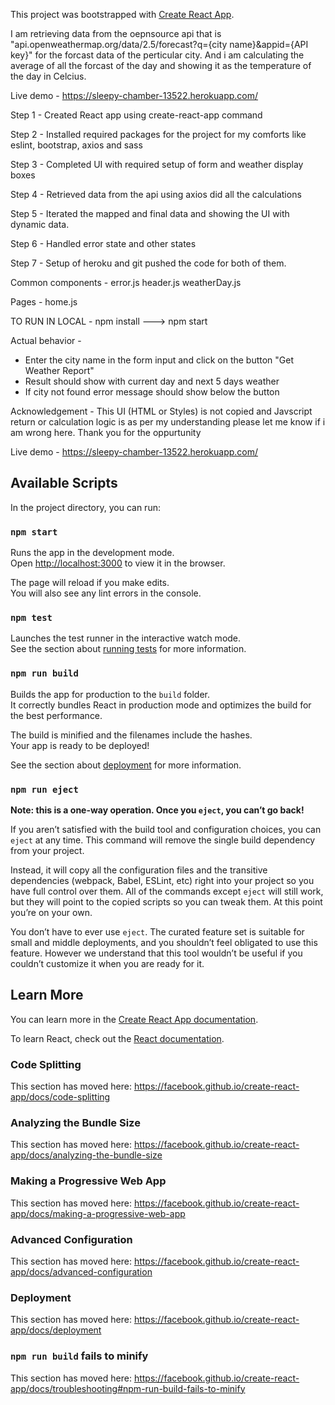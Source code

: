 This project was bootstrapped with [Create React App](https://github.com/facebook/create-react-app).

I am retrieving data from the oepnsource api that is  "api.openweathermap.org/data/2.5/forecast?q={city name}&appid={API key}" for the forcast data of the perticular city.
And i am calculating the average of all the forcast of the day and showing it as the temperature of the day in Celcius.

Live demo - https://sleepy-chamber-13522.herokuapp.com/


Step 1 -
Created React app using create-react-app command

Step 2 -
Installed required packages for the project for my comforts like eslint, bootstrap, axios and sass

Step 3 - 
Completed UI with required setup of form and weather display boxes

Step 4 -
Retrieved data from the api using axios did all the calculations 

Step 5 -
Iterated the mapped and final data and showing the UI with dynamic data.

Step 6 -
Handled error state and other states

Step 7 -
Setup of heroku and git pushed the code for both of them.

Common components -
error.js
header.js
weatherDay.js

Pages -
home.js

TO RUN IN LOCAL -
npm install ---> npm start

Actual behavior -
- Enter the city name in the form input and click on the button "Get Weather Report"
- Result should show with current day and next 5 days weather
- If city not found error message should show below the button

Acknowledgement -
This UI (HTML or Styles) is not copied and Javscript return or calculation logic is as per my understanding please let me know if i am wrong here.
Thank you for the oppurtunity

Live demo - https://sleepy-chamber-13522.herokuapp.com/

## Available Scripts

In the project directory, you can run:

### `npm start`

Runs the app in the development mode.<br />
Open [http://localhost:3000](http://localhost:3000) to view it in the browser.

The page will reload if you make edits.<br />
You will also see any lint errors in the console.

### `npm test`

Launches the test runner in the interactive watch mode.<br />
See the section about [running tests](https://facebook.github.io/create-react-app/docs/running-tests) for more information.

### `npm run build`

Builds the app for production to the `build` folder.<br />
It correctly bundles React in production mode and optimizes the build for the best performance.

The build is minified and the filenames include the hashes.<br />
Your app is ready to be deployed!

See the section about [deployment](https://facebook.github.io/create-react-app/docs/deployment) for more information.

### `npm run eject`

**Note: this is a one-way operation. Once you `eject`, you can’t go back!**

If you aren’t satisfied with the build tool and configuration choices, you can `eject` at any time. This command will remove the single build dependency from your project.

Instead, it will copy all the configuration files and the transitive dependencies (webpack, Babel, ESLint, etc) right into your project so you have full control over them. All of the commands except `eject` will still work, but they will point to the copied scripts so you can tweak them. At this point you’re on your own.

You don’t have to ever use `eject`. The curated feature set is suitable for small and middle deployments, and you shouldn’t feel obligated to use this feature. However we understand that this tool wouldn’t be useful if you couldn’t customize it when you are ready for it.

## Learn More

You can learn more in the [Create React App documentation](https://facebook.github.io/create-react-app/docs/getting-started).

To learn React, check out the [React documentation](https://reactjs.org/).

### Code Splitting

This section has moved here: https://facebook.github.io/create-react-app/docs/code-splitting

### Analyzing the Bundle Size

This section has moved here: https://facebook.github.io/create-react-app/docs/analyzing-the-bundle-size

### Making a Progressive Web App

This section has moved here: https://facebook.github.io/create-react-app/docs/making-a-progressive-web-app

### Advanced Configuration

This section has moved here: https://facebook.github.io/create-react-app/docs/advanced-configuration

### Deployment

This section has moved here: https://facebook.github.io/create-react-app/docs/deployment

### `npm run build` fails to minify

This section has moved here: https://facebook.github.io/create-react-app/docs/troubleshooting#npm-run-build-fails-to-minify
